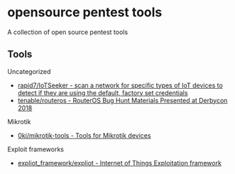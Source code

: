 # opensource pentest tools

A collection of open source pentest tools

## Tools

Uncategorized

* [rapid7/IoTSeeker - scan a network for specific types of IoT devices to detect if they are using the default, factory set credentials](https://github.com/rapid7/IoTSeeker)
* [tenable/routeros - RouterOS Bug Hunt Materials Presented at Derbycon 2018](https://github.com/tenable/routeros)

Mikrotik

* [0ki/mikrotik-tools - Tools for Mikrotik devices](https://github.com/0ki/mikrotik-tools)

Exploit frameworks

* [expliot_framework/expliot - Internet of Things Exploitation framework](https://gitlab.com/expliot_framework/expliot)
